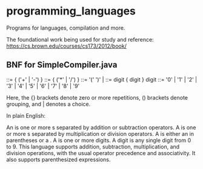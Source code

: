 # programming_languages
Programs for languages, compilation and more.

The foundational work being used for study and reference: https://cs.brown.edu/courses/cs173/2012/book/

## BNF for SimpleCompiler.java


<expression> ::= <term> { ('+' | '-') <term> }
<term> ::= <factor> { ('*' | '/') <factor> }
<factor> ::= '(' <expression> ')' | <number>
<number> ::= digit { digit }
digit ::= '0' | '1' | '2' | '3' | '4' | '5' | '6' | '7' | '8' | '9'

Here, the {} brackets denote zero or more repetitions, () brackets denote grouping, and | denotes a choice.

In plain English:

An <expression> is one or more <term>s separated by addition or subtraction operators.
A <term> is one or more <factor>s separated by multiplication or division operators.
A <factor> is either an <expression> in parentheses or a <number>.
A <number> is one or more digits.
A digit is any single digit from 0 to 9.
This language supports addition, subtraction, multiplication, and division operations, with the usual operator precedence and associativity. It also supports parenthesized expressions.


